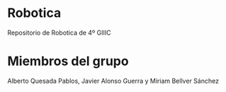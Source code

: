 # Robotica
Repositorio de Robotica de 4º GIIIC

# Miembros del grupo
Alberto Quesada Pablos, Javier Alonso Guerra y Miriam Bellver Sánchez
